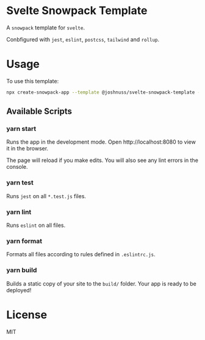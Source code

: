 # Svelte Snowpack Template

A `snowpack` template for `svelte`.

Conbfigured with `jest`, `eslint`, `postcss`, `tailwind` and `rollup`.

# Usage

To use this template:

```bash
npx create-snowpack-app --template @joshnuss/svelte-snowpack-template --target path/to/dir
```

## Available Scripts

### yarn start

Runs the app in the development mode.
Open http://localhost:8080 to view it in the browser.

The page will reload if you make edits.
You will also see any lint errors in the console.

### yarn test

Runs `jest` on all `*.test.js` files.

### yarn lint

Runs `eslint` on all files.

### yarn format

Formats all files according to rules defined in `.eslintrc.js`.

### yarn build

Builds a static copy of your site to the `build/` folder.
Your app is ready to be deployed!

# License

MIT
